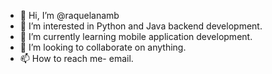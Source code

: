 - 👋 Hi, I’m @raquelanamb
- 👀 I’m interested in Python and Java backend development.
- 🌱 I’m currently learning mobile application development.
- 💞️ I’m looking to collaborate on anything.
- 📫 How to reach me- email.

<!---
raquelanamb/raquelanamb is a ✨ special ✨ repository because its `README.md` (this file) appears on your GitHub profile.
You can click the Preview link to take a look at your changes.
--->
